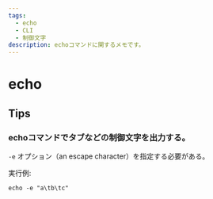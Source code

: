 ```yaml
---
tags:
  - echo
  - CLI
  - 制御文字
description: echoコマンドに関するメモです。
---
```


# echo

## Tips

### echoコマンドでタブなどの制御文字を出力する。

`-e` オプション（an escape character）を指定する必要がある。

実行例:

```shell title="shell"
echo -e "a\tb\tc"
```